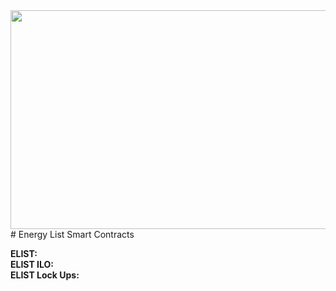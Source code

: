 <img src="https://firebasestorage.googleapis.com/v0/b/e-list-e5622.appspot.com/o/Assets%2F24.png?alt=media" width="700" height="350">
# Energy List Smart Contracts

**ELIST:**   
**ELIST ILO:**  
**ELIST Lock Ups:**  

